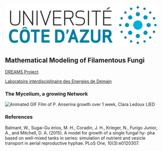 <img src="../images/uca.jpg?raw=true"/>



## Mathematical Modeling of Filamentous Fungi



[DREAMS Project](http://www.dyco.fr/index.php/DREAMS).

[Laboratoire interdisciplinaire des Energies de Demain](https://b2c.sdv.univ-paris-diderot.fr/membres/florence/)

### The Mycelium, a growing Network

<img src="../images/growth.gif" alt="Animated GIF">
Film of P. Anserina growth over 1 week, Clara Ledoux LIED


<!--img src="../images/present.gif" alt="Animated GIF"-->



### References

Balmant, W., Sugai-Gu ́erios, M. H., Coradin, J. H., Krieger, N., Furigo Junior, A., and Mitchell, D. A. (2015). A model for growth of a single fungal hy- pha based on well-mixed tanks in series: simulation of nutrient and vesicle transport in aerial reproductive hyphae. PLoS One, 10(3):e0120307.